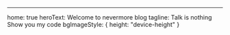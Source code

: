 ---
home: true
heroText: Welcome to nevermore blog
tagline: Talk is nothing  Show you my code
bgImageStyle: {
  height: "device-height"
}


